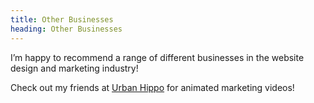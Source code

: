 ```yaml
---
title: Other Businesses
heading: Other Businesses
---
```


I’m happy to recommend a range of different businesses in the website design and marketing industry!

Check out my friends at [Urban Hippo](http://urbanhippo.co.uk/) for animated marketing videos!
